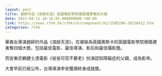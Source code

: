 ```yaml
---
layout: post
title: 趙婷作品《浪跡天涯》英國電影學院頒獎禮勇奪四大奬
date: 2021-04-12 10:16:05.000000000 +08:00
link: https://news.rthk.hk/rthk/ch/component/k2/1585286-20210412.htm
categories: rthk
---
```


華裔女導演趙婷的作品《浪跡天涯》，在被喻為英國奧斯卡的英國電影學院頒獎禮勇奪四個大奬，包括最佳電影、最佳導演、影后和最佳攝影獎。

而安東尼鶴健士憑電影《爸爸可否不要老》扮演認知障礙症的父親，成為影帝。

大會早前已經公布，台灣導演李安獲頒終身成就獎。
